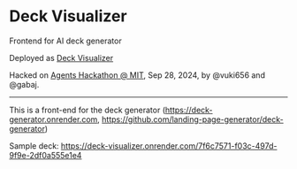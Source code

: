 # Deck Visualizer

Frontend for AI deck generator

Deployed as [Deck Visualizer](https://deck-visualizer.onrender.com/)

Hacked on [Agents Hackathon @ MIT](https://app.agihouse.org/events/Agents-Hackathon-Powered-by-Jamba-20240928), Sep 28, 2024, by @vuki656 and @gabaj.

---

This is a front-end for the deck generator (https://deck-generator.onrender.com, https://github.com/landing-page-generator/deck-generator)

Sample deck: https://deck-visualizer.onrender.com/7f6c7571-f03c-497d-9f9e-2df0a555e1e4
